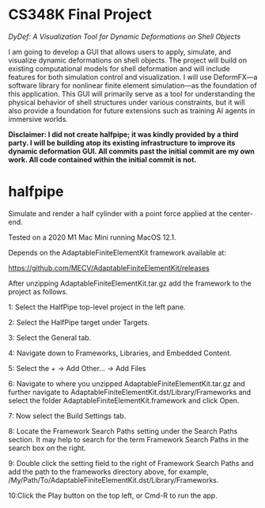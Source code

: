 # CS348K Final Project

_DyDef: A Visualization Tool for Dynamic Deformations on Shell Objects_

I am going to develop a GUI that allows users to apply, simulate, and visualize dynamic deformations on shell objects. The project will build on existing computational models for shell deformation and will include features for both simulation control and visualization. I will use DeformFX—a software library for nonlinear finite element simulation—as the foundation of this application. This GUI will primarily serve as a tool for understanding the physical behavior of shell structures under various constraints, but it will also provide a foundation for future extensions such as training AI agents in immersive worlds.

**Disclaimer: I did not create halfpipe; it was kindly provided by a third party. I will be building atop its existing infrastructure to improve its dynamic deformation GUI. All commits past the initial commit are my own work. All code contained within the initial commit is not.**

# halfpipe

Simulate and render a half cylinder with a point force applied at the
center-end.

Tested on a 2020 M1 Mac Mini running MacOS 12.1.
                                                                              
Depends on the AdaptableFiniteElementKit framework available at:

https://github.com/MECV/AdaptableFiniteElementKit/releases

After unzipping AdaptableFiniteElementKit.tar.gz add the framework
to the project as follows.

1: Select the HalfPipe top-level project in the left pane.

2: Select the HalfPipe target under Targets.

3: Select the General tab.

4: Navigate down to Frameworks, Libraries, and Embedded Content.

5: Select the + -> Add Other... -> Add Files

6: Navigate to where you unzipped AdaptableFiniteElementKit.tar.gz and
   further navigate to AdaptableFiniteElementKit.dst/Library/Frameworks
   and select the folder AdaptableFiniteElementKit.framework and click
   Open.
   
7: Now select the Build Settings tab.

8: Locate the Framework Search Paths setting under the Search Paths
   section.  It may help to search for the term Framework Search Paths
   in the search box on the right.
   
9: Double click the setting field to the right of Framework Search Paths
   and add the path to the frameworks directory above, for example,
   /My/Path/To/AdaptableFiniteElementKit.dst/Library/Frameworks.
   
10:Click the Play button on the top left, or Cmd-R to run the app.
